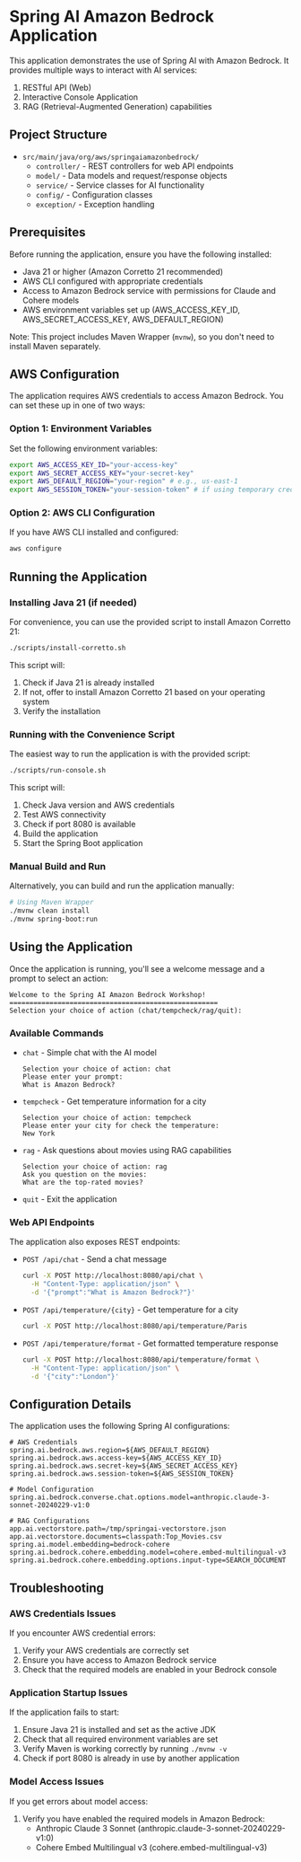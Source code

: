 # Spring AI Amazon Bedrock Application

This application demonstrates the use of Spring AI with Amazon Bedrock. It provides multiple ways to interact with AI services:

1. RESTful API (Web)
2. Interactive Console Application
3. RAG (Retrieval-Augmented Generation) capabilities

## Project Structure

- `src/main/java/org/aws/springaiamazonbedrock/`
  - `controller/` - REST controllers for web API endpoints
  - `model/` - Data models and request/response objects
  - `service/` - Service classes for AI functionality
  - `config/` - Configuration classes
  - `exception/` - Exception handling

## Prerequisites

Before running the application, ensure you have the following installed:
- Java 21 or higher (Amazon Corretto 21 recommended)
- AWS CLI configured with appropriate credentials
- Access to Amazon Bedrock service with permissions for Claude and Cohere models
- AWS environment variables set up (AWS_ACCESS_KEY_ID, AWS_SECRET_ACCESS_KEY, AWS_DEFAULT_REGION)

Note: This project includes Maven Wrapper (`mvnw`), so you don't need to install Maven separately.

## AWS Configuration

The application requires AWS credentials to access Amazon Bedrock. You can set these up in one of two ways:

### Option 1: Environment Variables

Set the following environment variables:

```bash
export AWS_ACCESS_KEY_ID="your-access-key"
export AWS_SECRET_ACCESS_KEY="your-secret-key"
export AWS_DEFAULT_REGION="your-region" # e.g., us-east-1
export AWS_SESSION_TOKEN="your-session-token" # if using temporary credentials
```

### Option 2: AWS CLI Configuration

If you have AWS CLI installed and configured:

```bash
aws configure
```

## Running the Application

### Installing Java 21 (if needed)

For convenience, you can use the provided script to install Amazon Corretto 21:

```bash
./scripts/install-corretto.sh
```

This script will:
1. Check if Java 21 is already installed
2. If not, offer to install Amazon Corretto 21 based on your operating system
3. Verify the installation

### Running with the Convenience Script

The easiest way to run the application is with the provided script:

```bash
./scripts/run-console.sh
```

This script will:
1. Check Java version and AWS credentials
2. Test AWS connectivity
3. Check if port 8080 is available
4. Build the application
5. Start the Spring Boot application

### Manual Build and Run

Alternatively, you can build and run the application manually:

```bash
# Using Maven Wrapper
./mvnw clean install
./mvnw spring-boot:run
```

## Using the Application

Once the application is running, you'll see a welcome message and a prompt to select an action:

```
Welcome to the Spring AI Amazon Bedrock Workshop!
====================================================
Selection your choice of action (chat/tempcheck/rag/quit):
```

### Available Commands

- `chat` - Simple chat with the AI model
  ```
  Selection your choice of action: chat
  Please enter your prompt:
  What is Amazon Bedrock?
  ```

- `tempcheck` - Get temperature information for a city
  ```
  Selection your choice of action: tempcheck
  Please enter your city for check the temperature:
  New York
  ```

- `rag` - Ask questions about movies using RAG capabilities
  ```
  Selection your choice of action: rag
  Ask you question on the movies:
  What are the top-rated movies?
  ```

- `quit` - Exit the application

### Web API Endpoints

The application also exposes REST endpoints:

- `POST /api/chat` - Send a chat message
  ```bash
  curl -X POST http://localhost:8080/api/chat \
    -H "Content-Type: application/json" \
    -d '{"prompt":"What is Amazon Bedrock?"}'
  ```

- `POST /api/temperature/{city}` - Get temperature for a city
  ```bash
  curl -X POST http://localhost:8080/api/temperature/Paris
  ```

- `POST /api/temperature/format` - Get formatted temperature response
  ```bash
  curl -X POST http://localhost:8080/api/temperature/format \
    -H "Content-Type: application/json" \
    -d '{"city":"London"}'
  ```

## Configuration Details

The application uses the following Spring AI configurations:

```properties
# AWS Credentials
spring.ai.bedrock.aws.region=${AWS_DEFAULT_REGION}
spring.ai.bedrock.aws.access-key=${AWS_ACCESS_KEY_ID}
spring.ai.bedrock.aws.secret-key=${AWS_SECRET_ACCESS_KEY}
spring.ai.bedrock.aws.session-token=${AWS_SESSION_TOKEN}

# Model Configuration
spring.ai.bedrock.converse.chat.options.model=anthropic.claude-3-sonnet-20240229-v1:0

# RAG Configurations
app.ai.vectorstore.path=/tmp/springai-vectorstore.json
app.ai.vectorstore.documents=classpath:Top_Movies.csv
spring.ai.model.embedding=bedrock-cohere
spring.ai.bedrock.cohere.embedding.model=cohere.embed-multilingual-v3
spring.ai.bedrock.cohere.embedding.options.input-type=SEARCH_DOCUMENT
```

## Troubleshooting

### AWS Credentials Issues

If you encounter AWS credential errors:

1. Verify your AWS credentials are correctly set
2. Ensure you have access to Amazon Bedrock service
3. Check that the required models are enabled in your Bedrock console

### Application Startup Issues

If the application fails to start:

1. Ensure Java 21 is installed and set as the active JDK
2. Check that all required environment variables are set
3. Verify Maven is working correctly by running `./mvnw -v`
4. Check if port 8080 is already in use by another application

### Model Access Issues

If you get errors about model access:

1. Verify you have enabled the required models in Amazon Bedrock:
   - Anthropic Claude 3 Sonnet (anthropic.claude-3-sonnet-20240229-v1:0)
   - Cohere Embed Multilingual v3 (cohere.embed-multilingual-v3)
